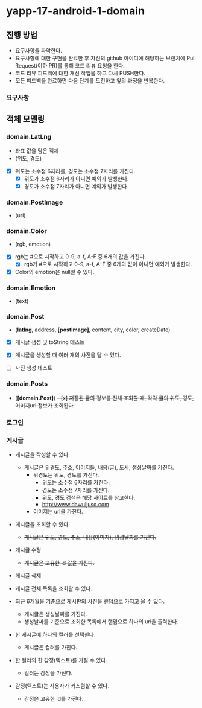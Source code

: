 # yapp-17-android-1-domain
## 진행 방법
* 요구사항을 파악한다.
* 요구사항에 대한 구현을 완료한 후 자신의 github 아이디에 해당하는 브랜치에 Pull Request(이하 PR)를 통해 코드 리뷰 요청을 한다.
* 코드 리뷰 피드백에 대한 개선 작업을 하고 다시 PUSH한다.
* 모든 피드백을 완료하면 다음 단계를 도전하고 앞의 과정을 반복한다.

### 요구사항

## 객체 모델링

### domain.LatLng

- 좌표 값을 담은 객체
- (위도, 경도)
- [x] 위도는 소수점 6자리를, 경도는 소수점 7자리를 가진다.
    - [x] 위도가 소수점 6자리가 아니면 예외가 발생한다.
    - [x] 경도가 소수점 7자리가 아니면 예외가 발생한다.

### domain.PostImage

- (url)

### domain.Color

- (rgb, emotion)
- [x] rgb는 #으로 시작하고 0-9, a-f, A-F 중 6개의 값을 가진다.
    - [x] rgb가 #으로 시작하고 0-9, a-f, A-F 중 6개의 값이 아니면 예외가 발생한다.
- [x] Color의 emotion은 null일 수 있다.

### domain.Emotion

- (text)

### domain.Post

- (__latlng__, address, __[postImage]__, content, city, color, createDate) 
- [x] 게시글 생성 및 toString 테스트
- [x] 게시글을 생성할 때 여러 개의 사진을 달 수 있다.
- [ ] 사진 생성 테스트


### domain.Posts

- (__[domain.Post]__)
~~- [x] 저장된 글의 정보를 전체 조회할 때, 각각 글의 위도, 경도, 이미지url 정보가 조회된다.~~


### 로그인

### 게시글
- 게시글을 작성할 수 있다.
  - 게시글은 위경도, 주소, 이미지들, 내용(글), 도시, 생성날짜를 가진다.
    - 위경도는 위도, 경도를 가진다.
        - 위도는 소수점 6자리를 가진다.
        - 경도는 소수점 7자리를 가진다.
        - 위도, 경도 검색은 해당 사이트를 참고한다.
        - http://www.dawuljuso.com
    - 이미지는 url을 가진다.

- 게시글을 조회할 수 있다.
  - ~~게시글은 위도, 경도, 주소, 내용(이미지), 생성날짜를 가진다.~~
- 게시글 수정
  - ~~게시글은 고유한 id 값을 가진다.~~
- 게시글 삭제
- 게시글 전체 목록을 조회할 수 있다.

- 최근 6개월을 기준으로 게시판의 사진을 랜덤으로 가지고 올 수 있다.
  - 게시글은 생성날짜를 가진다.
  - 생성날짜를 기준으로 조회한 목록에서 랜덤으로 하나의 url을 출력한다.
  
- 한 게시글에 하나의 컬러를 선택한다.
  - 게시글은 컬러를 가진다.
- 한 컬러의 한 감정(텍스트)를 가질 수 있다.
  - 컬러는 감정을 가진다.
- 감정(텍스트)는 사용자가 커스텀할 수 있다.
  - 감정은 고유한 id를 가진다.
  
